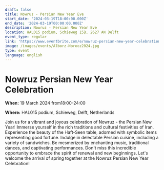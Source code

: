 ```yaml
---
draft: false
title: Nowruz - Persian New Year Eve
start_date: '2024-03-19T18:00:00.000Z'
end_date: '2024-03-19T00:00:00.000Z'
description: Nowruz - Persian New Year Eve
location: HAL015 podium, Schieweg 15B, 2627 AN Delft
event_type: regular
link: 'https://www.eventbrite.com/e/nowruz-persian-new-year-celebration-tickets-841718531787'
image: /images/events/Alborz-Norooz2024.jpg
type: event
language: english
---
```

# Nowruz Persian New Year Celebration

**When:** 19 March 2024 from18:00-24:00

**Where:** HAL015 podium, Schieweg, Delft, Netherlands

Join us for a vibrant and joyous celebration of Nowruz - the Persian New Year! Immerse yourself in the rich traditions and cultural festivities of Iran. Experience the beauty of the Haft-Seen table, adorned with symbolic items representing good fortune. Indulge in delectable Persian cuisine, including a variety of sandwiches. Be mesmerized by enchanting music, traditional dances, and captivating performances. Don't miss this incredible opportunity to embrace the spirit of renewal and new beginnings. Let's welcome the arrival of spring together at the Nowruz Persian New Year Celebration!